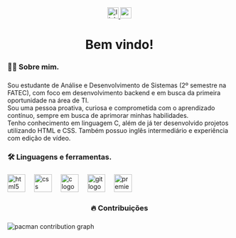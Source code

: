 <div align="center">
  <a href="https://www.linkedin.com/in/arthurfreitasys/" target="_blank">
    <img src="https://img.shields.io/static/v1?message=LinkedIn&logo=linkedin&label=&color=0077B5&logoColor=white&labelColor=&style=for-the-badge" height="25" alt="linkedin logo"  />
  </a>
  <a href="arthur.freitasys@gmail.com" target="_blank">
    <img src="https://img.shields.io/static/v1?message=Gmail&logo=gmail&label=&color=D14836&logoColor=white&labelColor=&style=for-the-badge" height="25" alt="gmail logo"  />
  </a>
</div>

###

<h1 align="center">Bem vindo!</h1>

###

<h3 align="left">👩‍💻  Sobre mim.</h3>

###

<p align="left">Sou estudante de Análise e Desenvolvimento de Sistemas (2º semestre na FATEC), com foco em desenvolvimento backend e em busca da primeira oportunidade na área de TI.<br>Sou uma pessoa proativa, curiosa e comprometida com o aprendizado contínuo, sempre em busca de aprimorar minhas habilidades.<br>Tenho conhecimento em linguagem C, além de já ter desenvolvido projetos utilizando HTML e CSS. Também possuo inglês intermediário e experiência com edição de vídeo.</p>

###

<h3 align="left">🛠 Linguagens e ferramentas.</h3>

###

<div align="left">
  <img src="https://cdn.jsdelivr.net/gh/devicons/devicon/icons/html5/html5-original.svg" height="40" alt="html5 logo"  />
  <img width="12" />
  <img src="https://cdn.jsdelivr.net/gh/devicons/devicon/icons/css3/css3-original.svg" height="40" alt="css logo"  />
  <img width="12" />
  <img src="https://cdn.jsdelivr.net/gh/devicons/devicon/icons/c/c-original.svg" height="40" alt="c logo"  />
  <img width="12" />
  <img src="https://cdn.jsdelivr.net/gh/devicons/devicon/icons/git/git-original.svg" height="40" alt="git logo"  />
  <img width="12" />
  <img src="https://cdn.jsdelivr.net/gh/devicons/devicon/icons/premierepro/premierepro-plain.svg" height="40" alt="premierepro logo"  />
</div>

###

<h3 align="center">🔥   Contribuições</h3>

###

<picture>
  <source media="(prefers-color-scheme: dark)" srcset="https://raw.githubusercontent.com/arthurfreitasys/arthurfreitasys/output/pacman-contribution-graph-dark.svg">
  <source media="(prefers-color-scheme: light)" srcset="https://raw.githubusercontent.com/arthurfreitasys/arthurfreitasys/output/pacman-contribution-graph.svg">
  <img alt="pacman contribution graph" src="https://raw.githubusercontent.com/arthurfreitasys/arthurfreitasys/output/pacman-contribution-graph.svg">
</picture>

###
